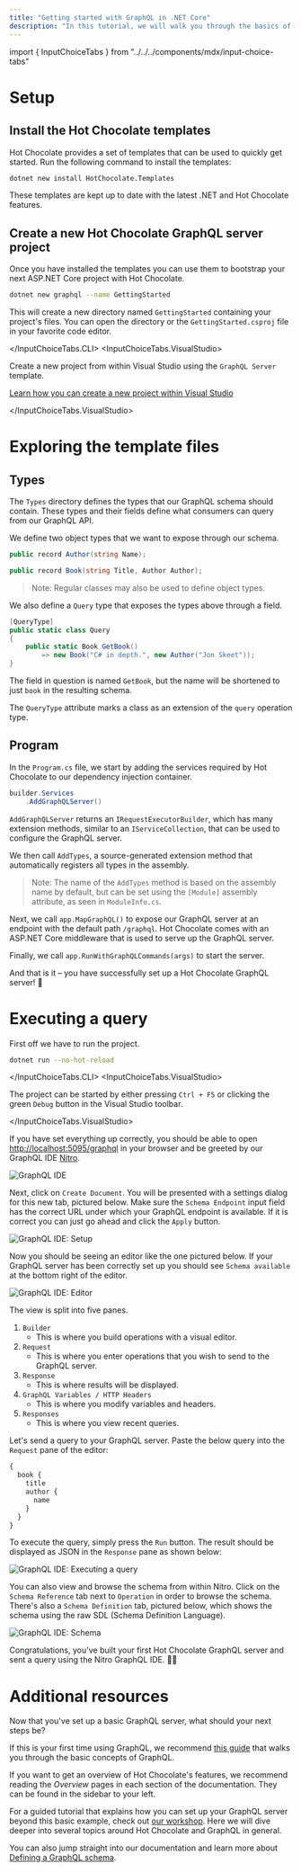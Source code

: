 ```yaml
---
title: "Getting started with GraphQL in .NET Core"
description: "In this tutorial, we will walk you through the basics of creating a GraphQL server with Hot Chocolate."
---
```


import { InputChoiceTabs } from "../../../components/mdx/input-choice-tabs"

# Setup

## Install the Hot Chocolate templates

Hot Chocolate provides a set of templates that can be used to quickly get started. Run the following command to install the templates:

```bash
dotnet new install HotChocolate.Templates
```

These templates are kept up to date with the latest .NET and Hot Chocolate features.

## Create a new Hot Chocolate GraphQL server project

Once you have installed the templates you can use them to bootstrap your next ASP.NET Core project with Hot Chocolate.

<InputChoiceTabs>
<InputChoiceTabs.CLI>

```bash
dotnet new graphql --name GettingStarted
```

This will create a new directory named `GettingStarted` containing your project's files. You can open the directory or the `GettingStarted.csproj` file in your favorite code editor.

</InputChoiceTabs.CLI>
<InputChoiceTabs.VisualStudio>

Create a new project from within Visual Studio using the `GraphQL Server` template.

[Learn how you can create a new project within Visual Studio](https://docs.microsoft.com/visualstudio/ide/create-new-project)

</InputChoiceTabs.VisualStudio>
</InputChoiceTabs>

# Exploring the template files

## Types

The `Types` directory defines the types that our GraphQL schema should contain. These types and their fields define what consumers can query from our GraphQL API.

We define two object types that we want to expose through our schema.

```csharp
public record Author(string Name);
```

```csharp
public record Book(string Title, Author Author);
```

> Note: Regular classes may also be used to define object types.

We also define a `Query` type that exposes the types above through a field.

```csharp
[QueryType]
public static class Query
{
    public static Book GetBook()
        => new Book("C# in depth.", new Author("Jon Skeet"));
}
```

The field in question is named `GetBook`, but the name will be shortened to just `book` in the resulting schema.

The `QueryType` attribute marks a class as an extension of the `query` operation type.

## Program

In the `Program.cs` file, we start by adding the services required by Hot Chocolate to our dependency injection container.

```csharp
builder.Services
    .AddGraphQLServer()
```

`AddGraphQLServer` returns an `IRequestExecutorBuilder`, which has many extension methods, similar to an `IServiceCollection`, that can be used to configure the GraphQL server.

We then call `AddTypes`, a source-generated extension method that automatically registers all types in the assembly.

> Note: The name of the `AddTypes` method is based on the assembly name by default, but can be set using the `[Module]` assembly attribute, as seen in `ModuleInfo.cs`.

Next, we call `app.MapGraphQL()` to expose our GraphQL server at an endpoint with the default path `/graphql`. Hot Chocolate comes with an ASP.NET Core middleware that is used to serve up the GraphQL server.

Finally, we call `app.RunWithGraphQLCommands(args)` to start the server.

And that is it – you have successfully set up a Hot Chocolate GraphQL server! 🚀

# Executing a query

First off we have to run the project.

<InputChoiceTabs>
<InputChoiceTabs.CLI>

```bash
dotnet run --no-hot-reload
```

</InputChoiceTabs.CLI>
<InputChoiceTabs.VisualStudio>

The project can be started by either pressing `Ctrl + F5` or clicking the green `Debug` button in the Visual Studio toolbar.

</InputChoiceTabs.VisualStudio>
</InputChoiceTabs>

If you have set everything up correctly, you should be able to open <a href="http://localhost:5095/graphql" target="_blank" rel="noopener noreferrer">http://localhost:5095/graphql</a> in your browser and be greeted by our GraphQL IDE [Nitro](/products/nitro).

![GraphQL IDE](../../../images/getting-started-bcp.webp)

Next, click on `Create Document`. You will be presented with a settings dialog for this new tab, pictured below. Make sure the `Schema Endpoint` input field has the correct URL under which your GraphQL endpoint is available. If it is correct you can just go ahead and click the `Apply` button.

![GraphQL IDE: Setup](../../../images/getting-started-bcp-setup.webp)

Now you should be seeing an editor like the one pictured below. If your GraphQL server has been correctly set up you should see `Schema available` at the bottom right of the editor.

![GraphQL IDE: Editor](../../../images/getting-started-bcp-editor.webp)

The view is split into five panes.

1. `Builder`
    - This is where you build operations with a visual editor.
1. `Request`
    - This is where you enter operations that you wish to send to the GraphQL server.
1. `Response`
    - This is where results will be displayed.
1. `GraphQL Variables / HTTP Headers`
    - This is where you modify variables and headers.
1. `Responses`
    - This is where you view recent queries.

Let's send a query to your GraphQL server. Paste the below query into the `Request` pane of the editor:

```graphql
{
  book {
    title
    author {
      name
    }
  }
}
```

To execute the query, simply press the `Run` button. The result should be displayed as JSON in the `Response` pane as shown below:

![GraphQL IDE: Executing a query](../../../images/getting-started-bcp-query.webp)

You can also view and browse the schema from within Nitro. Click on the `Schema Reference` tab next to `Operation` in order to browse the schema. There's also a `Schema Definition` tab, pictured below, which shows the schema using the raw SDL (Schema Definition Language).

![GraphQL IDE: Schema](../../../images/getting-started-bcp-schema.webp)

Congratulations, you've built your first Hot Chocolate GraphQL server and sent a query using the Nitro GraphQL IDE. 🎉🚀

# Additional resources

Now that you've set up a basic GraphQL server, what should your next steps be?

If this is your first time using GraphQL, we recommend [this guide](https://graphql.org/learn/) that walks you through the basic concepts of GraphQL.

If you want to get an overview of Hot Chocolate's features, we recommend reading the _Overview_ pages in each section of the documentation. They can be found in the sidebar to your left.

For a guided tutorial that explains how you can set up your GraphQL server beyond this basic example, check out [our workshop](https://github.com/ChilliCream/graphql-workshop). Here we will dive deeper into several topics around Hot Chocolate and GraphQL in general.

You can also jump straight into our documentation and learn more about [Defining a GraphQL schema](/docs/hotchocolate/v14/defining-a-schema).
